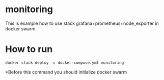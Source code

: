 # monitoring

This is example how to use stack grafana+prometheus+node_exporter in docker swarm.

# How to run
```
docker stack deploy -c docker-compose.yml monitoring
```

*Before this command you should initialize docker swarm
